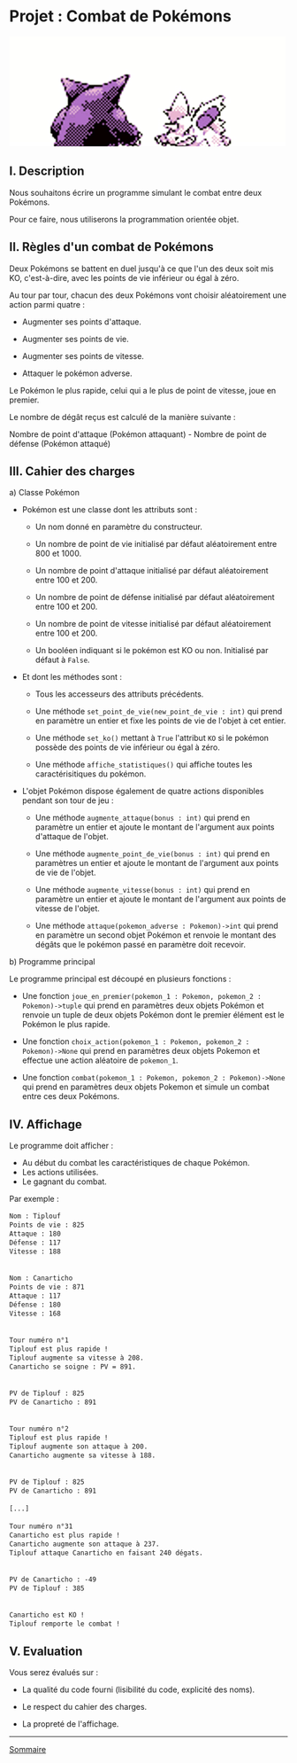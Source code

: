 # Projet : Combat de Pokémons

![image](./img/combat_de_pokemon.gif)

## I. Description

Nous souhaitons écrire un programme simulant le combat entre deux Pokémons.

Pour ce faire, nous utiliserons la programmation orientée objet.

## II. Règles d'un combat de Pokémons

Deux Pokémons se battent en duel jusqu'à ce que l'un des deux soit mis KO, c'est-à-dire, avec les points de vie inférieur ou égal à zéro.

Au tour par tour, chacun des deux Pokémons vont choisir aléatoirement une action parmi quatre :

- Augmenter ses points d'attaque.

- Augmenter ses points de vie.

- Augmenter ses points de vitesse.

- Attaquer le pokémon adverse.

Le Pokémon le plus rapide, celui qui a le plus de point de vitesse, joue en premier.

Le nombre de dégât reçus est calculé de la manière suivante : 

Nombre de point d'attaque (Pokémon attaquant) - Nombre de point de défense (Pokémon attaqué)

## III. Cahier des charges

a) Classe Pokémon

- Pokémon est une classe dont les attributs sont :

    + Un nom donné en paramètre du constructeur.

    + Un nombre de point de vie initialisé par défaut aléatoirement entre $800$ et $1000$.

    + Un nombre de point d'attaque initialisé par défaut aléatoirement entre $100$ et $200$.

    + Un nombre de point de défense initialisé par défaut aléatoirement entre $100$ et $200$.

    + Un nombre de point de vitesse initialisé par défaut aléatoirement entre $100$ et $200$.

    + Un booléen indiquant si le pokémon est KO ou non. Initialisé par défaut à `False`.

- Et dont les méthodes sont :

    + Tous les accesseurs des attributs précédents.

    + Une méthode `set_point_de_vie(new_point_de_vie : int)` qui prend en paramètre un entier et fixe les points de vie de l'objet à cet entier.

    + Une méthode `set_ko()` mettant à `True` l'attribut `KO` si le pokémon possède des points de vie inférieur ou égal à zéro.

    + Une méthode `affiche_statistiques()` qui affiche toutes les caractérisitiques du pokémon.

- L'objet Pokémon dispose également de quatre actions disponibles pendant son tour de jeu :

    + Une méthode `augmente_attaque(bonus : int)` qui prend en paramètre un entier et ajoute le montant de l'argument aux points d'attaque de l'objet.

    + Une méthode `augmente_point_de_vie(bonus : int)` qui prend en paramètres un entier et ajoute le montant de l'argument aux points de vie de l'objet.

    + Une méthode `augmente_vitesse(bonus : int)` qui prend en paramètre un entier et ajoute le montant de l'argument aux points de vitesse de l'objet.

    + Une méthode `attaque(pokemon_adverse : Pokemon)->int` qui prend en paramètre un second objet Pokémon et renvoie le montant des dégâts que le pokémon passé en paramètre doit recevoir.

b) Programme principal

Le programme principal est découpé en plusieurs fonctions :

- Une fonction `joue_en_premier(pokemon_1 : Pokemon, pokemon_2 : Pokemon)->tuple` qui prend en paramètres deux objets Pokémon et renvoie un tuple de deux objets Pokémon dont le premier élément est le Pokémon le plus rapide.

- Une fonction `choix_action(pokemon_1 : Pokemon, pokemon_2 : Pokemon)->None` qui prend en paramètres deux objets Pokemon et effectue une action aléatoire de `pokemon_1`.

- Une fonction `combat(pokemon_1 : Pokemon, pokemon_2 : Pokemon)->None` qui prend en paramètres deux objets Pokemon et simule un combat entre ces deux Pokémons.

## IV. Affichage

Le programme doit afficher :

- Au début du combat les caractéristiques de chaque Pokémon.
- Les actions utilisées.
- Le gagnant du combat.

Par exemple :

```
Nom : Tiplouf
Points de vie : 825
Attaque : 180
Défense : 117
Vitesse : 188


Nom : Canarticho
Points de vie : 871
Attaque : 117
Défense : 180
Vitesse : 168


Tour numéro n°1
Tiplouf est plus rapide !
Tiplouf augmente sa vitesse à 208.
Canarticho se soigne : PV = 891.


PV de Tiplouf : 825
PV de Canarticho : 891


Tour numéro n°2
Tiplouf est plus rapide !
Tiplouf augmente son attaque à 200.
Canarticho augmente sa vitesse à 188.


PV de Tiplouf : 825
PV de Canarticho : 891

[...]

Tour numéro n°31
Canarticho est plus rapide !
Canarticho augmente son attaque à 237.
Tiplouf attaque Canarticho en faisant 240 dégats.


PV de Canarticho : -49
PV de Tiplouf : 385


Canarticho est KO !
Tiplouf remporte le combat !
```

## V. Evaluation

Vous serez évalués sur :

- La qualité du code fourni (lisibilité du code, explicité des noms).

- Le respect du cahier des charges.

- La propreté de l'affichage.

________

[Sommaire](./../../README.md)